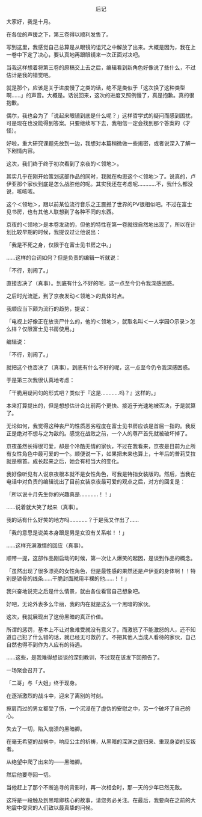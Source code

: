 <p align="center">后记</p>

大家好，我是十月。

在各位的声援之下，第三卷得以顺利发售了。

写到这里，我感觉自己总算是从眼镜的诅咒之中解放了出来。大概是因为，我在上一卷中下定了决心，要认真地再跟眼镜来一次正面对决吧。

当我这样想着将第三卷的原稿交上去之后，编辑看到新角色好像说了些什么，不过估计是我的错觉吧。

就是那个，应该是关于进度慢了之类的话，绝不是类似于「这次换了这种类型啊……」的声音。大概是。话说回来，这次的进度又照例慢了，真是抱歉。真的很抱歉。

偶尔，我也会为了「说起来眼镜到底是什么呢？」这样哲学式的疑问而感到困扰，可是现在也没能得到答案。只要继续写下去，我相信一定会找到那个答案的（才怪）。

好啦，重大研究课题先放到一边，我想对本篇稍微做一些揭密，或者说深入了解一下剧情内容。

这次，我们终于终于初次看到了京夜的＜领地＞。

其实几乎在刚开始策划这部作品的同时，我就在构思这个＜领地＞了。说真的，卢伊亚那个家伙到底是怎么战胜他的呢。其实我还在考虑呢…………不，我什么都没说，咳咳咳。

这个＜领地＞，跟以前某位流行音乐之王震撼了世界的PV很相似吧。不过在富士见书房，也有其他人联想到了各种不同的东西。

京夜的＜领地＞是本卷发动的，但他的特性在第一卷就很自然地出现了，所以在计划比较早期的时候，我提议过让他说出：

「我是不死之身，仅限于在富士见书房之中。」

……这样的台词如何？但是负责的编辑一听就说：

「不行，别闹了。」

直接否决了（真事）。到底有什么不好的呢，这一点至今仍令我深感困惑。

之后时光流逝，到了京夜发动＜领地＞的具体时点。

我顺应当下颇为流行的趋势，提议：

「电视上好像正在放丧尸什么的，他的＜领地＞，就取名叫＜一人学园○示录＞怎么样？仅限富士见书房使用。」

编辑说：

「不行，别闹了。」

就把这个也否决了（真事）。到底有什么不好的呢，这一点至今仍令我深感困惑。

于是第三次我很认真地考虑：

「干脆用疑问句的形式吧？类似于『这是…………吗？』这样的。」

本来打算提出的，但是想想估计会比前两个更快、接近于光速地被否决，于是就算了。

无论如何，我觉得这种丧尸的性质恶劣程度在富士见书房应该是首屈一指的。我反正是绝对不想与之为敌的。感觉在战败之前，一个人的尊严首先就被破坏掉了。

京夜虽然长得很可爱，却是个冷酷无情的家伙，不过在我看来，京夜是目前为止所有女性角色中最可爱的一个。顺便说一下，如果把未来也算上，十年后的普莉艾拉就是榜首。成长起来之后，她会有相当大的变化。

我好像听见有人说京夜根本就不是女性角色，可我是特指女装版的。然后，当我在电话中对负责的编辑说出了目前女装京夜最可爱的观点之后，对方的回复是：

「所以说十月先生你的兴趣真是…………！！」

……说着就大笑了起来（真事）。

我的话有什么好笑的地方吗…………？于是我又作出了……

「我的意思是说美本身跟是男是女没有关系啦！！」

……这样充满激情的回应（真事）。

顺带一提，这部作品刚启动的时候，第一次让人爆笑的起因，是谈到作品的概念。

「虽然出现了很多漂亮的女性角色，但是最性感的果然还是卢伊亚的身体啊！！特别是锁骨的线条……干脆封面就用半裸的他……！！」

我兴奋地说完之后是什么情景，就由各位看官自己想象吧。

好吧，无论外表多么华丽，我的内在就是这么一个黑暗的家伙。

这次，我就展现出了这份黑暗的真正价值。

所谓的惩罚，基本上不让对象难受就没有意义了。而激怒了不能激怒的人，还不知道自己犯了什么错的话，就已经无可救药了。不把其他人当成人看待的家伙，自己自然也得不到作为人应有的待遇。

……这些，是我难得想谈谈的深刻教训，不过现在该发下回预告了。

一场聚会召开了。

「二哥」与「大姐」终于现身。

在逐渐激烈的战斗中，迎来了离别的时刻。

擦肩而过的男女都受了伤，一个沉浸在了虚伪的安慰之中，另一个破坏了自己的心。

失去了一切，陷入崩溃的黑暗卿。

在毫无希望的战祸中，响应公主的祈祷，从黑暗的深渊之底归来、重现身姿的反叛者。

从绝望中爬了出来的——黑暗卿。

然后他要夺回一切。

当他赶上了那个不断追寻的背影时，再一次相会时，那一天的少年已然无敌。

这将是一段触及到黑暗卿核心的故事，请您务必关注。在最后，我要向在之前的大地震中受灾的人们致以最真挚的问候。

